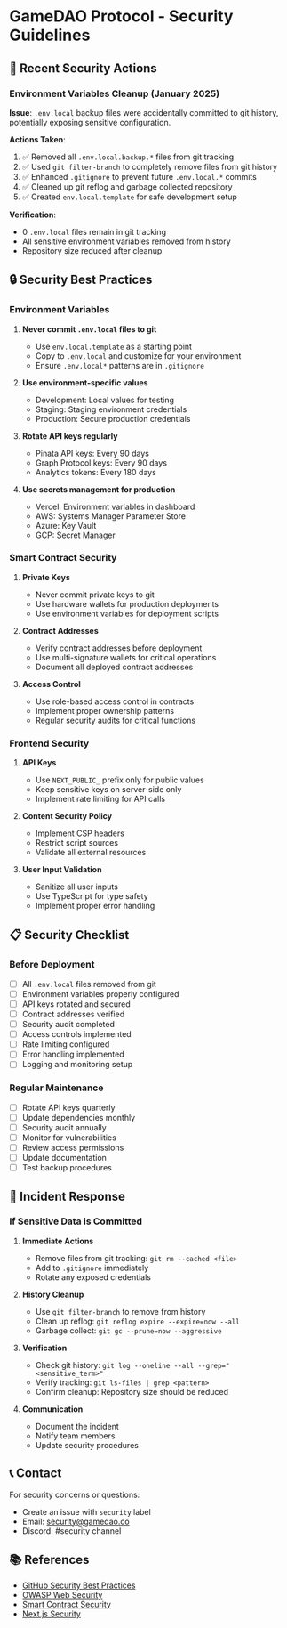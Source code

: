 # GameDAO Protocol - Security Guidelines

## 🚨 Recent Security Actions

### Environment Variables Cleanup (January 2025)

**Issue**: `.env.local` backup files were accidentally committed to git history, potentially exposing sensitive configuration.

**Actions Taken**:
1. ✅ Removed all `.env.local.backup.*` files from git tracking
2. ✅ Used `git filter-branch` to completely remove files from git history
3. ✅ Enhanced `.gitignore` to prevent future `.env.local.*` commits
4. ✅ Cleaned up git reflog and garbage collected repository
5. ✅ Created `env.local.template` for safe development setup

**Verification**:
- 0 `.env.local` files remain in git tracking
- All sensitive environment variables removed from history
- Repository size reduced after cleanup

## 🔒 Security Best Practices

### Environment Variables

1. **Never commit `.env.local` files to git**
   - Use `env.local.template` as a starting point
   - Copy to `.env.local` and customize for your environment
   - Ensure `.env.local*` patterns are in `.gitignore`

2. **Use environment-specific values**
   - Development: Local values for testing
   - Staging: Staging environment credentials
   - Production: Secure production credentials

3. **Rotate API keys regularly**
   - Pinata API keys: Every 90 days
   - Graph Protocol keys: Every 90 days
   - Analytics tokens: Every 180 days

4. **Use secrets management for production**
   - Vercel: Environment variables in dashboard
   - AWS: Systems Manager Parameter Store
   - Azure: Key Vault
   - GCP: Secret Manager

### Smart Contract Security

1. **Private Keys**
   - Never commit private keys to git
   - Use hardware wallets for production deployments
   - Use environment variables for deployment scripts

2. **Contract Addresses**
   - Verify contract addresses before deployment
   - Use multi-signature wallets for critical operations
   - Document all deployed contract addresses

3. **Access Control**
   - Use role-based access control in contracts
   - Implement proper ownership patterns
   - Regular security audits for critical functions

### Frontend Security

1. **API Keys**
   - Use `NEXT_PUBLIC_` prefix only for public values
   - Keep sensitive keys on server-side only
   - Implement rate limiting for API calls

2. **Content Security Policy**
   - Implement CSP headers
   - Restrict script sources
   - Validate all external resources

3. **User Input Validation**
   - Sanitize all user inputs
   - Use TypeScript for type safety
   - Implement proper error handling

## 📋 Security Checklist

### Before Deployment

- [ ] All `.env.local` files removed from git
- [ ] Environment variables properly configured
- [ ] API keys rotated and secured
- [ ] Contract addresses verified
- [ ] Security audit completed
- [ ] Access controls implemented
- [ ] Rate limiting configured
- [ ] Error handling implemented
- [ ] Logging and monitoring setup

### Regular Maintenance

- [ ] Rotate API keys quarterly
- [ ] Update dependencies monthly
- [ ] Security audit annually
- [ ] Monitor for vulnerabilities
- [ ] Review access permissions
- [ ] Update documentation
- [ ] Test backup procedures

## 🚨 Incident Response

### If Sensitive Data is Committed

1. **Immediate Actions**
   - Remove files from git tracking: `git rm --cached <file>`
   - Add to `.gitignore` immediately
   - Rotate any exposed credentials

2. **History Cleanup**
   - Use `git filter-branch` to remove from history
   - Clean up reflog: `git reflog expire --expire=now --all`
   - Garbage collect: `git gc --prune=now --aggressive`

3. **Verification**
   - Check git history: `git log --oneline --all --grep="<sensitive_term>"`
   - Verify tracking: `git ls-files | grep <pattern>`
   - Confirm cleanup: Repository size should be reduced

4. **Communication**
   - Document the incident
   - Notify team members
   - Update security procedures

## 📞 Contact

For security concerns or questions:
- Create an issue with `security` label
- Email: security@gamedao.co
- Discord: #security channel

## 📚 References

- [GitHub Security Best Practices](https://docs.github.com/en/code-security)
- [OWASP Web Security](https://owasp.org/www-project-web-security-testing-guide/)
- [Smart Contract Security](https://consensys.github.io/smart-contract-best-practices/)
- [Next.js Security](https://nextjs.org/docs/advanced-features/security-headers)
